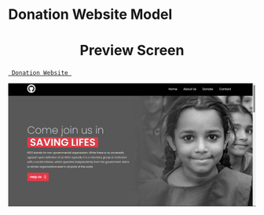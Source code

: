 # Donation Website Model
<h1 align="center">Preview Screen</h1>

<a align ="center" href="https://daksh-jha.github.io/Donation-WEbsite/"> `  Donation Website  `</a>

![preview-hero_01](https://github.com/Daksh-jha/Donation-WEbsite/blob/main/Screenshot%20(35).png)
